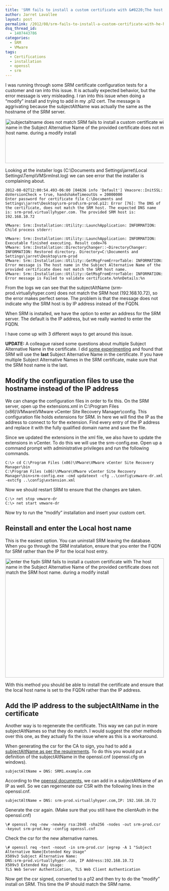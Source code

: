 ```yaml
---
title: 'SRM fails to install a custom certificate with &#8220;The host name in the Subject Alternative Name of the provided certificate does not match the SRM host name.&#8221; during a modify install'
author: Jarret Lavallee
layout: post
permalink: /2012/08/srm-fails-to-install-a-custom-certificate-with-he-host-name-in-the-subject-alternative-name-of-the-provided-certificate-does-not-match-the-srm-host-name/
dsq_thread_id:
  - 1407443786
categories:
  - SRM
  - VMware
tags:
  - Certifications
  - installation
  - openssl
  - srm
---
```

I was running through some SRM certificate configuration tests for a customer and ran into this issue. It is actually expected behavior, but the error message is very misleading. I ran into this issue when doing a &#8220;modify&#8221; install and trying to add in my .p12 cert. The message is aggrivating because the subjectAltName was actually the same as the hostname of the SRM server.

<a href="http://virtuallyhyper.com/wp-content/uploads/2012/08/subjectaltname-does-not-match.jpg" onclick="javascript:_gaq.push(['_trackEvent','outbound-article','http://virtuallyhyper.com/wp-content/uploads/2012/08/subjectaltname-does-not-match.jpg']);"><img class="aligncenter size-full wp-image-1920" title="subjectaltname does not match" src="http://virtuallyhyper.com/wp-content/uploads/2012/08/subjectaltname-does-not-match.jpg" alt="subjectaltname does not match SRM fails to install a custom certificate with The host name in the Subject Alternative Name of the provided certificate does not match the SRM host name. during a modify install" width="606" height="141" /></a>

Looking at the installer logs (C:\Documents and Settings\jarret\Local Settings\Temp\VMSrmInst.log) we can see error that the installer is complaining about.

	  
	2012-08-02T12:00:54.493-06:00 [04636 info 'Default'] Vmacore::InitSSL: doVersionCheck = true, handshakeTimeoutUs = 20000000  
	Enter password for certificate file C:\Documents and Settings\jarret\Desktop\srm-prod\srm-prod.p12: Error [76]: The DNS of the certificate, does not match the SRM host. The expected DNS name is: srm-prod.virtuallyhyper.com. The provided SRM host is: 192.168.10.72
	
	VMware: Srm::Installation::Utility::LaunchApplication: INFORMATION: Child process stderr:
	
	VMware: Srm::Installation::Utility::LaunchApplication: INFORMATION: Executable finished executing. Result code=76  
	VMware: Srm::Installation::DirectoryChanger::~DirectoryChanger: INFORMATION: Restored directory. Directory=C:\Documents and Settings\jarret\Desktop\srm-prod  
	VMware: Srm::Installation::Utility::GetMsgFromErrorTable: INFORMATION: Error message is The host name in the Subject Alternative Name of the provided certificate does not match the SRM host name.  
	VMware: Srm::Installation::Utility::GetMsgFromErrorTable: INFORMATION: Error message is Failed to validate certificate.%n%nDetails:%n  
	

From the logs we can see that the subjectAltName (srm-prod.virtuallyhyper.com) does not match the SRM host (192.168.10.72), so the error makes perfect sense. The problem is that the message does not indicate why the SRM host is by IP address instead of the FQDN.

When SRM is installed, we have the option to enter an address for the SRM server. The default is the IP address, but we really wanted to enter the FQDN.

I have come up with 3 different ways to get around this issue.

**UPDATE:** A colleague raised some questions about multiple Subject Alternative Name in the certificate. I did <a href="http://virtuallyhyper.com/2012/08/srm-5-x-custom-ssl-certificates-with-multiple-subject-alternative-names/" onclick="javascript:_gaq.push(['_trackEvent','outbound-article','http://virtuallyhyper.com/2012/08/srm-5-x-custom-ssl-certificates-with-multiple-subject-alternative-names/']);" title="SRM 5.x Custom SSL Certificates with Multiple Subject Alternative Names" target="_blank">some experimenting</a> and found that SRM will use the **last** Subject Alternative Name in the certificate. If you have multiple Subject Alternative Names in the SRM certificate, make sure that the SRM host name is the last.

## Modify the configuration files to use the hostname instead of the IP address

We can change the configuration files in order to fix this. On the SRM server, open up the extensions.xml in C:\Program Files (x86)\VMware\VMware vCenter Site Recovery Manager\config. This configuration file holds extensions for SRM. In here we will find the IP as the address to connect to for the extension. Find every entry of the IP address and replace it with the fully qualified domain name and save the file.

Since we updated the extensions in the xml file, we also have to update the extensions in vCenter. To do this we will use the srm-config.exe. Open up a command prompt with administrative privileges and run the following commands.

	  
	C:\> cd C:\Program Files (x86)\VMware\VMware vCenter Site Recovery Manager\bin  
	C:\Program Files (x86)\VMware\VMware vCenter Site Recovery Manager\bin>srm-config.exe -cmd updateext -cfg ..\config\vmware-dr.xml -extcfg ..\config\extension.xml  
	

Now we should restart SRM to ensure that the changes are taken.

	  
	C:\> net stop vmware-dr  
	C:\> net start vmware-dr  
	

Now try to run the &#8220;modify&#8221; installation and insert your custom cert.

## Reinstall and enter the Local host name

This is the easiest option. You can uninstall SRM leaving the database. When you go through the SRM installation, ensure that you enter the FQDN for SRM rather than the IP for the local host entry.

<a href="http://virtuallyhyper.com/wp-content/uploads/2012/08/enter-the-fqdn.jpg" onclick="javascript:_gaq.push(['_trackEvent','outbound-article','http://virtuallyhyper.com/wp-content/uploads/2012/08/enter-the-fqdn.jpg']);"><img class="aligncenter size-full wp-image-1918" title="SRM installer FQDN" src="http://virtuallyhyper.com/wp-content/uploads/2012/08/enter-the-fqdn.jpg" alt="enter the fqdn SRM fails to install a custom certificate with The host name in the Subject Alternative Name of the provided certificate does not match the SRM host name. during a modify install" width="504" height="379" /></a>

With this method you should be able to install the certificate and ensure that the local host name is set to the FQDN rather than the IP address.

## Add the IP address to the subjectAltName in the certificate

Another way is to regenerate the certificate. This way we can put in more subjectAltNames so that they do match. I would suggest the other methods over this one, as they actually fix the issue where as this is a workaround.

When generating the csr for the CA to sign, you had to add a <a href="http://kb.vmware.com/kb/1008390" onclick="javascript:_gaq.push(['_trackEvent','outbound-article','http://kb.vmware.com/kb/1008390']);" target="_blank">subjectAltName as per the requirements</a>. To do this you would put a definition of the subjectAltName in the openssl.cnf (openssl.cfg on windows).

	  
	subjectAltName = DNS: SRM1.example.com  
	

According to the <a href="http://www.openssl.org/docs/apps/x509v3_config.html" onclick="javascript:_gaq.push(['_trackEvent','outbound-article','http://www.openssl.org/docs/apps/x509v3_config.html']);" target="_blank">openssl documents</a>, we can add in a subjectAltName of an IP as well. So we can regernerate our CSR with the following lines in the openssl.cnf.

	  
	subjectAltName = DNS: srm-prod.virtuallyhyper.com,IP: 192.168.10.72  
	

Generate the csr again. (Make sure that you still have the clientAuth in the openssl.cnf)

	  
	\# openssl req -new -newkey rsa:2048 -sha256 -nodes -out srm-prod.csr -keyout srm-prod.key -config openssl.cnf  
	

Check the csr for the new alternative names.

	  
	\# openssl req -text -noout -in srm-prod.csr |egrep -A 1 "Subject Alternative Name|Extended Key Usage"  
	X509v3 Subject Alternative Name:  
	DNS:srm-prod.virtuallyhyper.com, IP Address:192.168.10.72  
	X509v3 Extended Key Usage:  
	TLS Web Server Authentication, TLS Web Client Authentication
	
	

Now get the csr signed, converted to a p12 and then try to do the &#8220;modify&#8221; install on SRM. This time the IP should match the SRM name.

